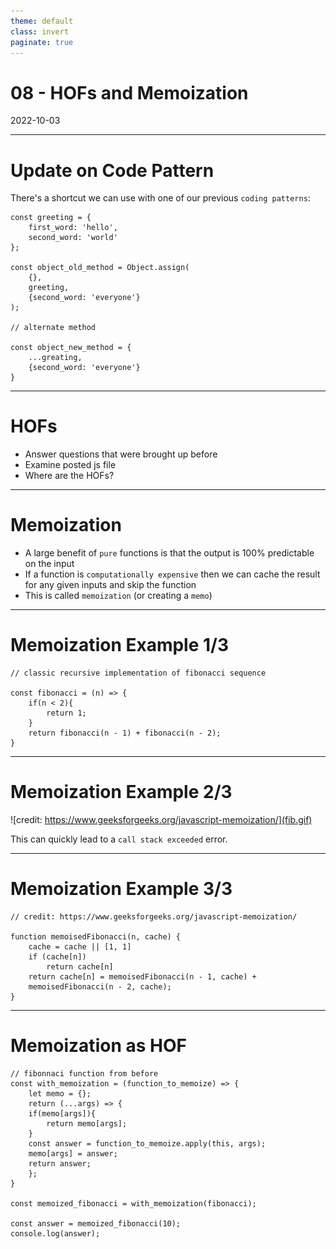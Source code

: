 ```yaml
---
theme: default
class: invert
paginate: true
---
```


# 08 - HOFs and Memoization
2022-10-03

---

# Update on Code Pattern

There's a shortcut we can use with one of our previous `coding patterns`:

```
const greeting = {
	first_word: 'hello',
	second_word: 'world'
};

const object_old_method = Object.assign(
	{},
	greeting,
	{second_word: 'everyone'}
);

// alternate method

const object_new_method = {
	...greating,
	{second_word: 'everyone'}
}
```

---

# HOFs

- Answer questions that were brought up before
- Examine posted js file
- Where are the HOFs?

---

# Memoization

- A large benefit of `pure` functions is that the output is 100% predictable on the input
- If a function is `computationally expensive` then we can cache the result for any given inputs and skip the function
- This is called `memoization` (or creating a `memo`)

---

# Memoization Example 1/3

```
// classic recursive implementation of fibonacci sequence

const fibonacci = (n) => {
	if(n < 2){
		return 1;
	}
	return fibonacci(n - 1) + fibonacci(n - 2);
}

```

---

# Memoization Example 2/3

![credit: https://www.geeksforgeeks.org/javascript-memoization/](fib.gif)

This can quickly lead to a `call stack exceeded` error.

---

# Memoization Example 3/3

```
// credit: https://www.geeksforgeeks.org/javascript-memoization/

function memoisedFibonacci(n, cache) {
    cache = cache || [1, 1]
    if (cache[n])
        return cache[n]
    return cache[n] = memoisedFibonacci(n - 1, cache) + 
    memoisedFibonacci(n - 2, cache);
}
```


---

# Memoization as HOF

```
// fibonnaci function from before
const with_memoization = (function_to_memoize) => {
    let memo = {};
    return (...args) => {
	if(memo[args]){
	    return memo[args];
	}
	const answer = function_to_memoize.apply(this, args);
	memo[args] = answer;
	return answer;
    };
}

const memoized_fibonacci = with_memoization(fibonacci);

const answer = memoized_fibonacci(10);
console.log(answer);
```

